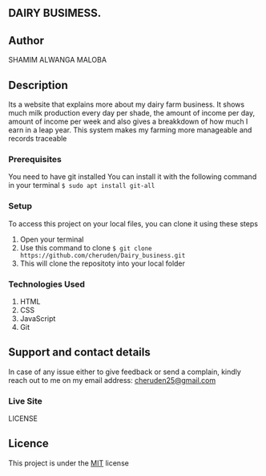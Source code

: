 ## DAIRY BUSIMESS.

## Author
SHAMIM ALWANGA MALOBA
## Description

Its a website that explains more about my dairy farm business. It shows much milk production every day per shade, the amount of income per day, amount of income per week and also gives a breakkdown of how much I earn in a leap year. This system makes my farming more manageable and records traceable 
### Prerequisites

You need to have git installed
You can install it with the following command in your terminal
`$ sudo apt install git-all`
### Setup

To access this project on your local files, you can clone it using these steps
1. Open your terminal
1. Use this command to clone `$ git clone https://github.com/cheruden/Dairy_business.git`
1. This will clone the repositoty into your local folder
### Technologies Used

1. HTML
1. CSS
1. JavaScript
1. Git
## Support and contact details

In case of any issue either to give feedback or send a complain, kindly reach out to me on my email address: cheruden25@gmail.com

### Live Site
LICENSE
## Licence
This project is under the [MIT](LICENSE) license